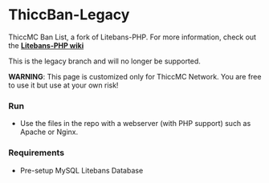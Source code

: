 # ThiccBan-Legacy
ThiccMC Ban List, a fork of Litebans-PHP. For more information, check out the [**Litebans-PHP wiki**](https://gitlab.com/ruany/LiteBans/-/wikis/home)

This is the legacy branch and will no longer be supported.

**WARNING**: This page is customized only for ThiccMC Network. You are free to use it but use at your own risk!

### Run
- Use the files in the repo with a webserver (with PHP support) such as Apache or Nginx.

### Requirements
- Pre-setup MySQL Litebans Database
